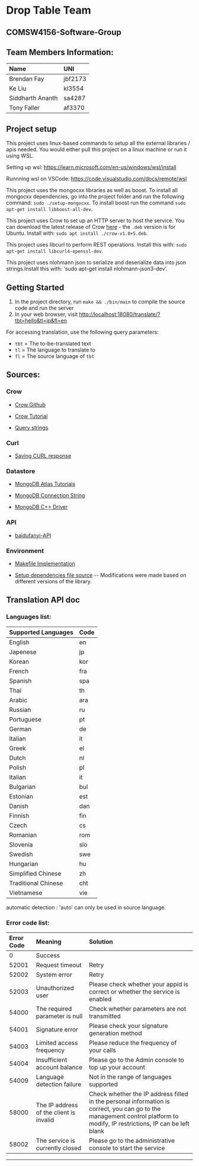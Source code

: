 # Drop Table Team
## COMSW4156-Software-Group

## Team Members Information:
| Name | UNI |
| :-----| :---- |
| Brendan Fay	| jbf2173 |
| Ke Liu | kl3554 |
| Siddharth Ananth | sa4287 |
| Tony Faller | af3370 | 

## Project setup 

This project uses linux-based commands to setup all the external libraries / apis needed. You would either pull this project on a linux machine or run it using WSL.

Setting up wsl: https://learn.microsoft.com/en-us/windows/wsl/install

Runnning wsl on VSCode: https://code.visualstudio.com/docs/remote/wsl

This project uses the mongocxx libraries as well as boost. To install all mongocxx dependencies, go into the project folder and run the following command: `sudo ./setup-mongocxx`. To install boost run the command `sudo apt-get install libboost-all-dev`.

This project uses Crow to set up an HTTP server to host the service. You can download the latest release of Crow [here](https://github.com/CrowCpp/Crow/releases/tag/v1.0+5) - the `.deb` version is for Ubuntu. Install with: `sudo apt install ./crow-v1.0+5.deb`.

This project uses libcurl to perform REST operations. Install this with: `sudo apt-get install libcurl4-openssl-dev`.

This project uses nlohmann json to serialize and deserialize data into json strings.Install this with: 'sudo apt-get install nlohmann-json3-dev'.

## Getting Started
1. In the project directory, run `make && ./bin/main` to compile the source code and run the server
2. In your web browser, visit [http://localhost:18080/translate/?tbt=hello&tl=jp&fl=en](http://localhost:18080/translate/?tbt=hello&tl=jp&fl=en)

For accessing translation, use the following query parameters:
 - `tbt` = The to-be-translated text
 - `tl` = The language to translate to
 - `fl` = The source language of `tbt`

## Sources:

### Crow
* [Crow Github](https://github.com/CrowCpp/Crow)

* [Crow Tutorial](https://crowcpp.org/master/getting_started/your_first_application/)

* [Query strings](https://crowcpp.org/master/guides/query-string/)

### Curl
* [Saving CURL response](https://stackoverflow.com/questions/9786150/save-curl-content-result-into-a-string-in-c)

### Datastore
* [MongoDB Atlas Tutorials](https://mongocxx.org/mongocxx-v3/tutorial/)

* [MongoDB Connection String](https://www.mongodb.com/docs/guides/atlas/connection-string/)

* [MongoDB C++ Driver](https://www.mongodb.com/docs/drivers/cxx/)

### API
* [baidufanyi-API](https://fanyi-api.baidu.com/doc/11)

### Environment
* [Makefile Implementation](https://github.com/evanugarte/mongocxx-tutorial/blob/09dc4bf76d57fe40cf7154a8eb9e7530d49ab536/Makefile)

* [Setup dependencies file source](https://github.com/evanugarte/mongocxx-tutorial/blob/09dc4bf76d57fe40cf7154a8eb9e7530d49ab536/setup-mongocxx) -- Modifications were made based on different versions of the library.

## Translation API doc
### Languages list:
| Supported Languages | Code |
| :-----| :---- |
| English	| en |
| Japenese | jp |
| Korean | kor |
| French | fra | 
| Spanish	| spa |
| Thai | th |
| Arabic | ara |
| Russian | ru | 
| Portuguese	| pt |
| German | de |
| Italian | it |
| Greek | el | 
| Dutch	| nl |
| Polish | pl |
| Italian | it |
| Bulgarian | bul | 
| Estonian | est |
| Danish | dan |
| Finnish | fin |
| Czech | cs |
| Romanian | rom |
| Slovenia | slo |
| Swedish | swe |
| Hungarian | hu |
| Simplified Chinese | zh |
| Traditional Chinese | cht |
| Vietnamese | vie |

automatic detection : 'auto' can only be used in source language.

### Error code list:
| Error Code | Meaning | Solution |
| :-----| :---- | :---- |
| 0 | Success  |  |
| 52001 | Request timeout | Retry |
| 52002 | System error | Retry |
| 52003 | Unauthorized user | Please check whether your appid is correct or whether the service is enabled |
| 54000 | The required parameter is null | Check whether parameters are not transmitted |
| 54001 | Signature error | Please check your signature generation method |
| 54003 | Limited access frequency | Please reduce the frequency of your calls |
| 54004 | Insufficient account balance | Please go to the Admin console to top up your account |
| 54009 | Language detection failure | Not in the range of languages supported |
| 58000 | The IP address of the client is invalid | Check whether the IP address filled in the personal information is correct, you can go to the management control platform to modify, IP restrictions, IP can be left blank  |
| 58002 | The service is currently closed | Please go to the administrative console to start the service |


---
